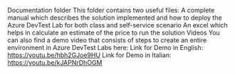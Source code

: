 Documentation folder
This folder contains two useful files:
A complete manual which describes the solution implemented and how to deploy the Azure DevTest Lab for both class and self-service scenario
An excel which helps in calculate an estimate of the price to run the solution
Videos
You can also find a demo video that consists of steps to create an entire environment in Azure DevTest Labs here:
Link for Demo in English: https://youtu.be/hbh2GJoe9HU
Link for Demo in Italian: https://youtu.be/kJAPNrDhOGM
